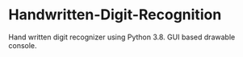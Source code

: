 # Handwritten-Digit-Recognition
Hand written digit recognizer using Python 3.8. GUI based drawable console.
